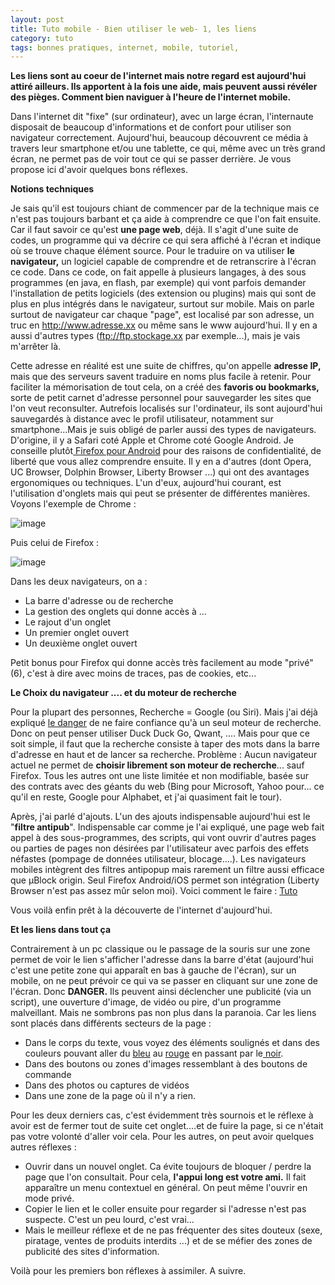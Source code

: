 ```yaml
---
layout: post
title: Tuto mobile - Bien utiliser le web- 1, les liens
category: tuto
tags: bonnes pratiques, internet, mobile, tutoriel, 
---
```

**Les liens sont au coeur de l'internet mais notre regard est aujourd'hui attiré ailleurs. Ils apportent à la fois une aide, mais peuvent aussi révéler des pièges. Comment bien naviguer à l'heure de l'internet mobile.**

Dans l'internet dit "fixe" (sur ordinateur), avec un large écran, l'internaute disposait de beaucoup d'informations et de confort pour utiliser son navigateur correctement. Aujourd'hui, beaucoup découvrent ce média à travers leur smartphone et/ou une tablette, ce qui, même avec un très grand écran, ne permet pas de voir tout ce qui se passer derrière. Je vous propose ici d'avoir quelques bons réflexes.

**Notions techniques**

Je sais qu'il est toujours chiant de commencer par de la technique mais ce n'est pas toujours barbant et ça aide à comprendre ce que l'on fait ensuite. Car il faut savoir ce qu'est **une page web**, déjà. Il s'agit d'une suite de codes, un programme qui va décrire ce qui sera affiché à l'écran et indique où se trouve chaque élément source. Pour le traduire on va utiliser **le navigateur,** un logiciel capable de comprendre et de retranscrire à l'écran ce code. Dans ce code, on fait appelle à plusieurs langages, à des sous programmes (en java, en flash, par exemple) qui vont parfois demander l'installation de petits logiciels (des extension ou plugins) mais qui sont de plus en plus intégrés dans le navigateur, surtout sur mobile. Mais on parle surtout de navigateur car chaque "page", est localisé par son adresse, un truc en http://www.adresse.xx ou même sans le www aujourd'hui. Il y en a aussi d'autres types (ftp://ftp.stockage.xx par exemple...), mais je vais m'arrêter là.

Cette adresse en réalité est une suite de chiffres, qu'on appelle **adresse IP,** mais que des serveurs savent traduire en noms plus facile à retenir. Pour faciliter la mémorisation de tout cela, on a créé des **favoris ou bookmarks,** sorte de petit carnet d'adresse personnel pour sauvegarder les sites que l'on veut reconsulter. Autrefois localisés sur l'ordinateur, ils sont aujourd'hui sauvegardés à distance avec le profil utilisateur, notamment sur smartphone...Mais je suis obligé de parler aussi des types de navigateurs. D'origine, il y a Safari coté Apple et Chrome coté Google Android. Je conseille plutôt<a href="https://cheziceman.wordpress.com/2017/05/12/tuto-naviguer-mobile-et-libre-avec-moins-de-publicites/"> Firefox pour Android</a> pour des raisons de confidentialité, de liberté que vous allez comprendre ensuite. Il y en a d'autres (dont Opera, UC Browser, Dolphin Browser, Liberty Browser ...) qui ont des avantages ergonomiques ou techniques. L'un d'eux, aujourd'hui courant, est l'utilisation d'onglets mais qui peut se présenter de différentes manières. Voyons l'exemple de Chrome :

![image](https://filedn.eu/llqi9IBxlYouGRXYG2xlROb/img/2017/chrome1.png)

Puis celui de Firefox :

![image](https://filedn.eu/llqi9IBxlYouGRXYG2xlROb/img/2017/firefox1.png)

Dans les deux navigateurs, on a :

* La barre d'adresse ou de recherche
* La gestion des onglets qui donne accès à ...
* Le rajout d'un onglet
* Un premier onglet ouvert
* Un deuxième onglet ouvert

Petit bonus pour Firefox qui donne accès très facilement au mode "privé" (6), c'est à dire avec moins de traces, pas de cookies, etc...

**Le Choix du navigateur .... et du moteur de recherche**

Pour la plupart des personnes, Recherche = Google (ou Siri). Mais j'ai déjà expliqué [le danger](https://www.cheziceman.fr/2017/illusionrealite/) de ne faire confiance qu'à un seul moteur de recherche. Donc on peut penser utiliser Duck Duck Go, Qwant, .... Mais pour que ce soit simple, il faut que la recherche consiste à taper des mots dans la barre d'adresse en haut et de lancer sa recherche. Problème : Aucun navigateur actuel ne permet de **choisir librement son moteur de recherche**... sauf Firefox. Tous les autres ont une liste limitée et non modifiable, basée sur des contrats avec des géants du web (Bing pour Microsoft, Yahoo pour... ce qu'il en reste, Google pour Alphabet, et j'ai quasiment fait le tour).

Après, j'ai parlé d'ajouts. L'un des ajouts indispensable aujourd'hui est le "**filtre antipub**". Indispensable car comme je l'ai expliqué, une page web fait appel à des sous-programmes, des scripts, qui vont ouvrir d'autres pages ou parties de pages non désirées par l'utilisateur avec parfois des effets néfastes (pompage de données utilisateur, blocage....). Les navigateurs mobiles intègrent des filtres antipopup mais rarement un filtre aussi efficace que µBlock origin. Seul Firefox Android/iOS permet son intégration (Liberty Browser n'est pas assez mûr selon moi). Voici comment le faire : <a href="https://cheziceman.wordpress.com/2017/05/12/tuto-naviguer-mobile-et-libre-avec-moins-de-publicites/">Tuto</a>

Vous voilà enfin prêt à la découverte de l'internet d'aujourd'hui.

**Et les liens dans tout ça**

Contrairement à un pc classique ou le passage de la souris sur une zone permet de voir le lien s'afficher l'adresse dans la barre d'état (aujourd'hui c'est une petite zone qui apparaît en bas à gauche de l'écran), sur un mobile, on ne peut prévoir ce qui va se passer en cliquant sur une zone de l'écran. Donc **DANGER.** Ils peuvent ainsi déclencher une publicité (via un script), une ouverture d'image, de vidéo ou pire, d'un programme malveillant. Mais ne sombrons pas non plus dans la paranoia. Car les liens sont placés dans différents secteurs de la page :

* Dans le corps du texte, vous voyez des éléments soulignés et dans des couleurs pouvant aller du <u>bleu</u> au <u>rouge</u> en passant par le<u> noir</u>.
* Dans des boutons ou zones d'images ressemblant à des boutons de commande
* Dans des photos ou captures de vidéos
* Dans une zone de la page où il n'y a rien.

Pour les deux derniers cas, c'est évidemment très sournois et le réflexe à avoir est de fermer tout de suite cet onglet....et de fuire la page, si ce n'était pas votre volonté d'aller voir cela. Pour les autres, on peut avoir quelques autres réflexes :

* Ouvrir dans un nouvel onglet. Ca évite toujours de bloquer / perdre la page que l'on consultait. Pour cela, **l'appui long est votre ami.** Il fait apparaître un menu contextuel en général. On peut même l'ouvrir en mode privé.
* Copier le lien et le coller ensuite pour regarder si l'adresse n'est pas suspecte. C'est un peu lourd, c'est vrai...
* Mais le meilleur réflexe et de ne pas fréquenter des sites douteux (sexe, piratage, ventes de produits interdits ...) et de se méfier des zones de publicité des sites d'information.

Voilà pour les premiers bon réflexes à assimiler. A suivre.
